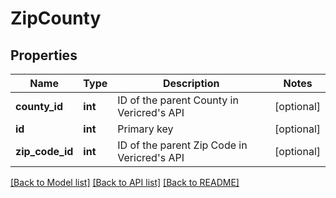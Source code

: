 # ZipCounty

## Properties
Name | Type | Description | Notes
------------ | ------------- | ------------- | -------------
**county_id** | **int** | ID of the parent County in Vericred&#39;s API | [optional] 
**id** | **int** | Primary key | [optional] 
**zip_code_id** | **int** | ID of the parent Zip Code in Vericred&#39;s API | [optional] 

[[Back to Model list]](../README.md#documentation-for-models) [[Back to API list]](../README.md#documentation-for-api-endpoints) [[Back to README]](../README.md)


